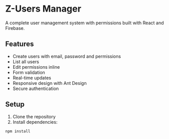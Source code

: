 # Z-Users Manager

A complete user management system with permissions built with React and Firebase.

## Features

- Create users with email, password and permissions
- List all users
- Edit permissions inline
- Form validation
- Real-time updates
- Responsive design with Ant Design
- Secure authentication

## Setup

1. Clone the repository
2. Install dependencies:
```bash
npm install